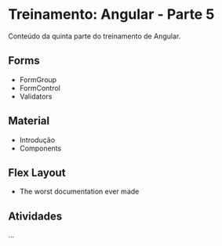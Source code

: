 # Treinamento: Angular - Parte 5
Conteúdo da quinta parte do treinamento de Angular.

## Forms
- FormGroup
- FormControl
- Validators

## Material
- Introdução
- Components

## Flex Layout
- The worst documentation ever made

## Atividades
...
